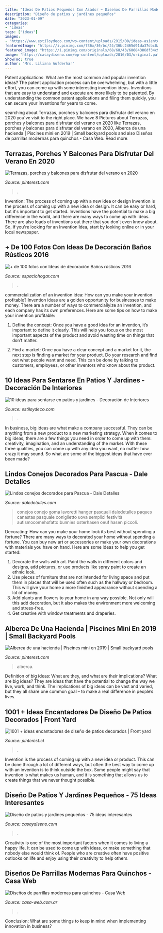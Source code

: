 ```yaml
---
title: "Ideas De Patios Pequeños Con Asador ~ Diseños De Parrillas Modernas Para Quinchos"
description: "Diseño de patios y jardines pequeños"
date: "2023-01-09"
categories:
- "ideas"
tags: ["ideas"]
images:
- "https://www.estiloydeco.com/wp-content/uploads/2015/08/ideas-asientos-patios-2.jpg"
featuredImage: "https://i.pinimg.com/736x/36/bc/24/36bc2465d91da37dbc0a4ba822a57fb9--viva-mexico-mexico-city.jpg?b=t"
featured_image: "https://i.pinimg.com/originals/68/68/43/68684386df34c9922ca38b3a6e446157.jpg"
image: "https://casaydiseno.com/wp-content/uploads/2016/03/original.patio_.tereraza-moderbna.jpg"
ShowToc: true
author: "Mrs. Liliana Aufderhar"
---
```



Patent applications: What are the most common and popular invention ideas?
The patent application process can be overwhelming, but with a little effort, you can come up with some interesting invention ideas. Inventions that are easy to understand and execute are more likely to be patented. By understanding the common patent applications and filing them quickly, you can secure your inventions for years to come.

	

		
searching about Terrazas, porches y balcones para disfrutar del verano en 2020 you've visit to the right place. We have 8 Pictures about Terrazas, porches y balcones para disfrutar del verano en 2020 like Terrazas, porches y balcones para disfrutar del verano en 2020, Alberca de una hacienda | Piscines mini en 2019 | Small backyard pools and also Diseños de parrillas modernas para quinchos - Casa Web. Read more:
		
    
## Terrazas, Porches Y Balcones Para Disfrutar Del Verano En 2020

<img loading=lazy src="https://i.pinimg.com/originals/68/68/43/68684386df34c9922ca38b3a6e446157.jpg" onerror="this.onerror=null;this.src='https://tse3.mm.bing.net/th?id=OIP.BA-fazDaOy4fZGeRV_fHIQHaJ3&amp;pid=15.1';" alt="Terrazas, porches y balcones para disfrutar del verano en 2020">

_Source: pinterest.com_

>. 

	

Invention: The process of coming up with a new idea or design
Invention is the process of coming up with a new idea or design. It can be easy or hard, but it's important to get started. Inventions have the potential to make a big difference in the world, and there are many ways to come up with ideas. There are also loads of inventions out there that you don't even know about. So, if you're looking for an Invention Idea, start by looking online or in your local newspaper.

    
## + De 100 Fotos Con Ideas De Decoración Baños Rústicos 2016

<img loading=lazy src="http://espaciohogar.com/wp-content/uploads/2016/04/banos-rusticos-pequenos-ceramica.jpg" onerror="this.onerror=null;this.src='https://tse2.mm.bing.net/th?id=OIP.tZxWha2TGlw_zwGQuFL8DwHaJ3&amp;pid=15.1';" alt="+ de 100 fotos con Ideas de decoración Baños rústicos 2016">

_Source: espaciohogar.com_

>. 

	

commercialization of an invention idea: How can you make your invention profitable?
Invention ideas are a golden opportunity for businesses to make money. There are a number of ways to commerciallyize an invention, and each company has its own preferences. Here are some tips on how to make your invention profitable:
1. Define the concept: Once you have a good idea for an invention, it’s important to define it clearly. This will help you focus on the most important aspects of the product and avoid wasting time on things that don’t matter.

2. Find a market: Once you have a clear concept and a market for it, the next step is finding a market for your product. Do your research and find out what people want and need. This can be done by talking to customers, employees, or other inventors who know about the product.


    
## 10 Ideas Para Sentarse En Patios Y Jardines - Decoración De Interiores

<img loading=lazy src="https://www.estiloydeco.com/wp-content/uploads/2015/08/ideas-asientos-patios-2.jpg" onerror="this.onerror=null;this.src='https://tse2.mm.bing.net/th?id=OIP.TEDU_OjoVrkQn1DtscbGIAHaJ4&amp;pid=15.1';" alt="10 ideas para sentarse en patios y jardines - Decoración de Interiores">

_Source: estiloydeco.com_

>. 

	

In business, big ideas are what make a company successful. They can be anything from a new product to a new marketing strategy. When it comes to big ideas, there are a few things you need in order to come up with them: creativity, imagination, and an understanding of the market. With these three qualities, you can come up with any idea you want, no matter how crazy it may sound. So what are some of the biggest ideas that have ever been made?

    
## Lindos Conejos Decorados Para Pascua - Dale Detalles

<img loading=lazy src="https://www.daledetalles.com/wp-content/uploads/2020/02/conejos-decorados-para-pascua14-696x843.jpg" onerror="this.onerror=null;this.src='https://tse1.mm.bing.net/th?id=OIP.8frmTROqCxTd1XalBjzbowHaI-&amp;pid=15.1';" alt="Lindos conejos decorados para Pascua - Dale Detalles">

_Source: daledetalles.com_

>conejos conejo goma lavoretti hanger pasquali daledetalles paques canastas pasquale coniglietto uova semplici festività autismocomehofatto bunnies osterhasen oeuf hasen piccoli. 

	

Decorating: How can you make your home look its best without spending a fortune?
There are many ways to decorated your home without spending a fortune. You can buy new art or accessories or make your own decorations with materials you have on hand. Here are some ideas to help you get started: 
1. Decorate the walls with art. Paint the walls in different colors and designs, add pictures, or use products like spray paint to create an ethnic look. 
2. Use pieces of furniture that are not intended for living space and put them in places that will be used often such as the hallway or bedroom. This will give your home a more finished appearance without spending a lot of money. 
3. Add plants and flowers to your home in any way possible. Not only will this add decoration, but it also makes the environment more welcoming and stress-free. 
4. Get creative with window treatments and draperies.

    
## Alberca De Una Hacienda | Piscines Mini En 2019 | Small Backyard Pools

<img loading=lazy src="https://i.pinimg.com/736x/36/bc/24/36bc2465d91da37dbc0a4ba822a57fb9--viva-mexico-mexico-city.jpg?b=t" onerror="this.onerror=null;this.src='https://tse1.mm.bing.net/th?id=OIP.6GP-NY6D5PGxH0cMtx7NIwHaLH&amp;pid=15.1';" alt="Alberca de una hacienda | Piscines mini en 2019 | Small backyard pools">

_Source: pinterest.com_

>alberca. 

	

Definition of big ideas: What are they, and what are their implications?
What are big ideas? They are ideas that have the potential to change the way we live, work, and think. The implications of big ideas can be vast and varied, but they all share one common goal – to make a real difference in people’s lives.

    
## 1001 + Ideas Encantadores De Diseño De Patios Decorados | Front Yard

<img loading=lazy src="https://i.pinimg.com/736x/45/a4/e3/45a4e35326a4d4e3cdf4311f54e7fabf.jpg" onerror="this.onerror=null;this.src='https://tse3.mm.bing.net/th?id=OIP.dvxzCyzBKyzIzkRAtr9NbgHaJ_&amp;pid=15.1';" alt="1001 + ideas encantadores de diseño de patios decorados | Front yard">

_Source: pinterest.cl_

>. 

	

Invention is the process of coming up with a new idea or product. This can be done through a lot of different ways, but often the best way to come up with an invention is to think outside the box. Some people might say that invention is what makes us human, and it is something that allows us to create things that we never thought possible.

    
## Diseño De Patios Y Jardines Pequeños - 75 Ideas Interesantes

<img loading=lazy src="https://casaydiseno.com/wp-content/uploads/2016/03/original.patio_.tereraza-moderbna.jpg" onerror="this.onerror=null;this.src='https://tse2.mm.bing.net/th?id=OIP.tj6H86j85PCF2dFmeXolhAHaLI&amp;pid=15.1';" alt="Diseño de patios y jardines pequeños - 75 ideas interesantes">

_Source: casaydiseno.com_

>. 

	

Creativity is one of the most important factors when it comes to living a happy life. It can be used to come up with ideas, or make something that nobody else would think of. People who are creative often have positive outlooks on life and enjoy using their creativity to help others.

    
## Diseños De Parrillas Modernas Para Quinchos - Casa Web

<img loading=lazy src="https://casa-web.com.ar/wp-content/uploads/2015/05/parrilla-moderna.jpg" onerror="this.onerror=null;this.src='https://tse3.mm.bing.net/th?id=OIP.z02_wfOnEN42CYw46AHmrQAAAA&amp;pid=15.1';" alt="Diseños de parrillas modernas para quinchos - Casa Web">

_Source: casa-web.com.ar_

>. 

	

Conclusion: What are some things to keep in mind when implementing innovation in business?
 

